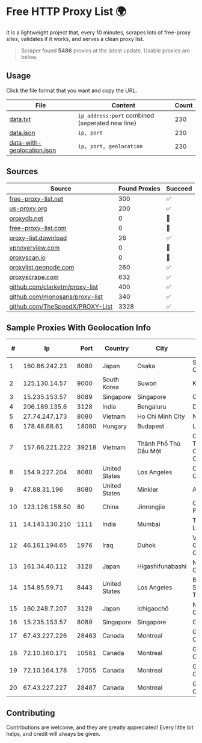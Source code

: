 
# Free HTTP Proxy List 🌍

It is a lightweight project that, every 10 minutes, scrapes lots of free-proxy sites, validates if it works, and serves a clean proxy list.


> Scraper found **5486** proxies at the latest update. Usable proxies are below.

## Usage

Click the file format that you want and copy the URL.


|File|Content|Count|
|----|-------|-----|
|[data.txt](https://raw.githubusercontent.com/themiralay/Proxy-List-World/master/data.txt)|`ip_address:port` combined (seperated new line)|230|
|[data.json](https://raw.githubusercontent.com/themiralay/Proxy-List-World/master/data.json)|`ip, port`|230|
|[data-with-geolocation.json](https://raw.githubusercontent.com/themiralay/Proxy-List-World/master/data-with-geolocation.json)|`ip, port, geolocation`|230|

## Sources

|Source|Found Proxies|Succeed|
|------|-------------|-------|
|[free-proxy-list.net](https://free-proxy-list.net)|300|✅|
|[us-proxy.org](https://www.us-proxy.org)|200|✅|
|[proxydb.net](http://proxydb.net)|0|🚫|
|[free-proxy-list.com](https://free-proxy-list.com/?page=&port=&type%5B%5D=http&type%5B%5D=https&up_time=0&search=Search)|0|🚫|
|[proxy-list.download](https://www.proxy-list.download/HTTP)|26|✅|
|[vpnoverview.com](https://vpnoverview.com/privacy/anonymous-browsing/free-proxy-servers)|0|🚫|
|[proxyscan.io](https://www.proxyscan.io)|0|🚫|
|[proxylist.geonode.com](https://proxylist.geonode.com/api/proxy-list?limit=300&page=1&sort_by=lastChecked&sort_type=desc&protocols=http,https)|260|✅|
|[proxyscrape.com](https://api.proxyscrape.com/v2/?request=displayproxies&protocol=http&timeout=10000&country=all&ssl=all&anonymity=all)|632|✅|
|[github.com/clarketm/proxy-list](https://raw.githubusercontent.com/clarketm/proxy-list/master/proxy-list-raw.txt)|400|✅|
|[github.com/monosans/proxy-list](https://raw.githubusercontent.com/monosans/proxy-list/main/proxies/http.txt)|340|✅|
|[github.com/TheSpeedX/PROXY-List](https://raw.githubusercontent.com/TheSpeedX/PROXY-List/master/http.txt)|3328|✅|


## Sample Proxies With Geolocation Info

|#|Ip|Port|Country|City|Internet Service Provider|
|-|--|----|-------|----|-------------------------|
|1|160.86.242.23|8080|Japan|Osaka|Sony Network Communications Inc|
|2|125.130.14.57|9000|South Korea|Suwon|Korea Telecom|
|3|15.235.153.57|8089|Singapore|Singapore|OVH Hosting|
|4|206.189.135.6|3128|India|Bengaluru|DigitalOcean, LLC|
|5|27.74.247.173|8080|Vietnam|Ho Chi Minh City|Newass2011xDSLHN|
|6|178.48.68.61|18080|Hungary|Budapest|UPC|
|7|157.66.221.222|39218|Vietnam|Thành Phố Thủ Dầu Một|Cloud Data Technology and Communication Company Limited|
|8|154.9.227.204|8080|United States|Los Angeles|Cogent Communications|
|9|47.88.31.196|8080|United States|Minkler|Alibaba.com LLC|
|10|123.126.158.50|80|China|Jinrongjie|China Unicom Beijing Province Network|
|11|14.143.130.210|1111|India|Mumbai|Tata Communications Limited|
|12|46.161.194.65|1976|Iraq|Duhok|Valin Company for General Trading and Communication LTD|
|13|161.34.40.112|3128|Japan|Higashifunabashi|NTT PC Communications, Inc.|
|14|154.85.59.71|8443|United States|Los Angeles|Beijing Baidu Netcom Science and Technology Co., Ltd.|
|15|160.248.7.207|3128|Japan|Ichigaochō|NTT PC Communications, Inc.|
|16|15.235.153.57|8089|Singapore|Singapore|OVH Hosting|
|17|67.43.227.226|28463|Canada|Montreal|GloboTech Communications|
|18|72.10.160.171|10561|Canada|Montreal|GloboTech Communications|
|19|72.10.164.178|17055|Canada|Montreal|GloboTech Communications|
|20|67.43.227.227|28487|Canada|Montreal|GloboTech Communications|



## Contributing

Contributions are welcome, and they are greatly appreciated! Every
little bit helps, and credit will always be given.

